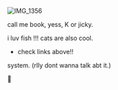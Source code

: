 ![IMG_1356](https://github.com/user-attachments/assets/d6ba38e7-6e1f-495f-9e2e-b99775fbc388)

call me book, yess, K or jicky.

i luv fish !!!
cats are also cool.
- check links above!!

system. (rlly dont wanna talk abt it.)


🫧
<!--
**Yess-es/Yess-es** is a ✨ _special_ ✨ repository because its `README.md` (this file) appears on your GitHub profile.

Here are some ideas to get you started:

- 🔭 I’m currently working on ...
- 🌱 I’m currently learning ...
- 👯 I’m looking to collaborate on ...
- 🤔 I’m looking for help with ...
- 💬 Ask me about ...
- 📫 How to reach me: ...
- 😄 Pronouns: ...
- ⚡ Fun fact: ...
-->
